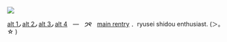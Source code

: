 ![](https://media.discordapp.net/attachments/1210387829985648790/1212812968950112296/c0bd47db2d58516a85ec5621526213f4-removebg-preview.png?ex=65f33318&is=65e0be18&hm=1811f695f84b97eaac614f76a7695ce8fac8810968da642d15c1c0749169cfba&=&format=webp&quality=lossless&width=883&height=441)

[alt 1](https://github.com/VITOPLUSHIE)**◞** [alt 2](https://github.com/ryusei-shidou)**◞** [alt 3](https://github.com/enneagram-six)**◞** [alt 4](https://github.com/vampirebrainrot)ㅤ—ㅤ**੭୧**ㅤ[main rentry](https://rentry.co/ryusei-plushie)**﹒** ryusei shidou enthusiast. (＞。☆ )
